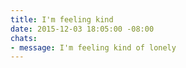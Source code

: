 ```yaml
---
title: I'm feeling kind
date: 2015-12-03 18:05:00 -08:00
chats:
- message: I'm feeling kind of lonely
---
```


